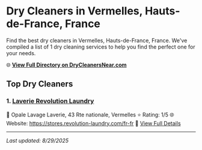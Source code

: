 # Dry Cleaners in Vermelles, Hauts-de-France, France

Find the best dry cleaners in Vermelles, Hauts-de-France, France. We've compiled a list of 1 dry cleaning services to help you find the perfect one for your needs.

🌐 **[View Full Directory on DryCleanersNear.com](https://drycleanersnear.com/city/France/Hauts-de-France/Vermelles)**

## Top Dry Cleaners

### 1. [Laverie Revolution Laundry](https://drycleanersnear.com/dryCleaner/68ae67d5c95ff2c6096b1983/laverie-revolution-laundry)
📍 Opale Lavage Laverie, 43 Rte nationale, Vermelles
⭐ Rating: 1/5
🌐 Website: https://stores.revolution-laundry.com/fr-fr
🔗 [View Full Details](https://drycleanersnear.com/dryCleaner/68ae67d5c95ff2c6096b1983/laverie-revolution-laundry)


---

*Last updated: 8/29/2025*
